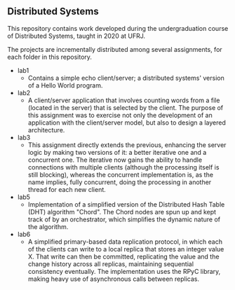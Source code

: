 ## Distributed Systems

This repository contains work developed during the undergraduation course of Distributed Systems, taught in 2020 at UFRJ.

The projects are incrementally distributed among several assignments, for each folder in this repository. 

- lab1
    - Contains a simple echo client/server; a distributed systems' version of a Hello World program.
- lab2
    - A client/server application that involves counting words from a file (located in the server) that is selected by the client. 
    The purpose of this assignment was to exercise not only the development of an application with the client/server model, but also to design a layered architecture.
- lab3
    - This assignment directly extends the previous, enhancing the server logic by making two versions of it: a better iterative one and a concurrent one. The iterative now gains the ability to handle connections with multiple clients (although the processing itself is still blocking), whereas the concurrent implementation is, as the name implies, fully concurrent, doing the processing in another thread for each new client.
- lab5
    - Implementation of a simplified version of the Distributed Hash Table (DHT) algorithm "Chord". The Chord nodes are spun up and kept track of by an orchestrator, which simplifies the dynamic nature of the algorithm.
- lab6
    - A simplified primary-based data replication protocol, in which each of the clients can write to a local replica that stores an integer value X. That write can then be committed, replicating the value and the change history across all replicas, maintaining sequential consistency eventually. The implementation uses the RPyC library, making heavy use of asynchronous calls between replicas.